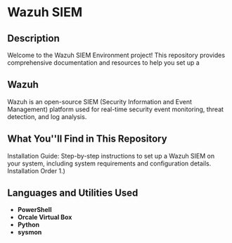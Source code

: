 <h1>Wazuh SIEM</h1>



<h2>Description</h2>
Welcome to the Wazuh SIEM Environment project! This repository provides comprehensive documentation and resources to help you set up a 
<br />

<h2>Wazuh</h2>
Wazuh is an open-source SIEM (Security Information and Event Management) platform used for real-time security event monitoring, threat detection, and log analysis.
<br/>

<h2>What You''ll Find in This Repository</h2>
Installation Guide: Step-by-step instructions to set up a Wazuh SIEM on your system, including system requirements and configuration details.
Installation Order
1.) 


<br/>

<h2>Languages and Utilities Used</h2>

- <b>PowerShell</b> 
- <b>Orcale Virtual Box</b>
- <b>Python</b>
- <b>sysmon</b>

